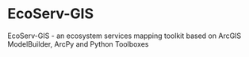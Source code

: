 # EcoServ-GIS
EcoServ-GIS - an ecosystem services mapping toolkit based on ArcGIS ModelBuilder, ArcPy and Python Toolboxes
